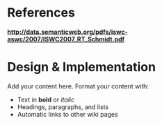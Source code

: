 # References #

**http://data.semanticweb.org/pdfs/iswc-aswc/2007/ISWC2007_RT_Schmidt.pdf**

# Design & Implementation #

Add your content here.  Format your content with:
  * Text in **bold** or _italic_
  * Headings, paragraphs, and lists
  * Automatic links to other wiki pages
